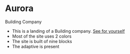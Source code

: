 # Aurora
 Building Company

- This is a landing of a Building company. [See for yourself](svayoff.github.io/aurora/)
- Most of the site uses 2 colors
- The site is built of nine blocks
- The adaptive is present
